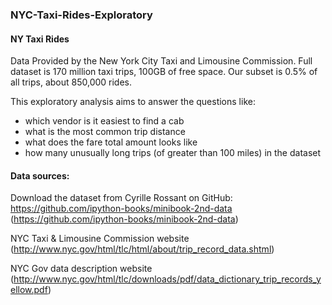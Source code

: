 ### NYC-Taxi-Rides-Exploratory

#### NY Taxi Rides
Data Provided by the New York City Taxi and Limousine Commission. Full dataset is 170 million taxi trips, 100GB of free space. Our subset is 0.5% of all trips, about 850,000 rides. 

This exploratory analysis aims to answer the questions like:
* which vendor is it easiest to find a cab
* what is the most common trip distance
* what does the fare total amount looks like
* how many unusually long trips (of greater than 100 miles) in the dataset

#### Data sources:
Download the dataset from Cyrille Rossant on GitHub: https://github.com/ipython-books/minibook-2nd-data (https://github.com/ipython-books/minibook-2nd-data) 

NYC Taxi & Limousine Commission website (http://www.nyc.gov/html/tlc/html/about/trip_record_data.shtml) 

NYC Gov data description website (http://www.nyc.gov/html/tlc/downloads/pdf/data_dictionary_trip_records_yellow.pdf)
